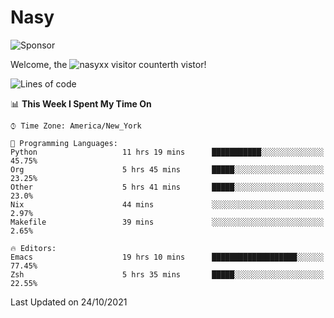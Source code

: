 # Nasy

<!--
<p align="center">
<img height="200" src="https://github-readme-stats.vercel.app/api?username=nasyxx&count_private=true&show_icons=true&theme=dracula&include_all_commits=true"/>
<img height="200" src="https://github-readme-stats.vercel.app/api/top-langs/?username=nasyxx&theme=dracula&hide=html,jupyter+notebook&count_private=true&show_icons=true"/>
</p>

  
----------------
-->

![Sponsor](https://img.shields.io/static/v1.svg?label=Sponsor&message=%E2%9D%A4&logo=GitHub&style=flat&color=pink)
 
Welcome, the ![nasyxx visitor counter](https://count.getloli.com/get/@nasyxx?theme=rule34)th vistor!
 
<!--START_SECTION:waka-->
![Lines of code](https://img.shields.io/badge/From%20Hello%20World%20I%27ve%20Written-5.4%20million%20lines%20of%20code-blue)

📊 **This Week I Spent My Time On** 

```text
⌚︎ Time Zone: America/New_York

💬 Programming Languages: 
Python                   11 hrs 19 mins      ███████████░░░░░░░░░░░░░░   45.75% 
Org                      5 hrs 45 mins       █████░░░░░░░░░░░░░░░░░░░░   23.25% 
Other                    5 hrs 41 mins       █████░░░░░░░░░░░░░░░░░░░░   23.0% 
Nix                      44 mins             ░░░░░░░░░░░░░░░░░░░░░░░░░   2.97% 
Makefile                 39 mins             ░░░░░░░░░░░░░░░░░░░░░░░░░   2.65%

🔥 Editors: 
Emacs                    19 hrs 10 mins      ███████████████████░░░░░░   77.45% 
Zsh                      5 hrs 35 mins       █████░░░░░░░░░░░░░░░░░░░░   22.55%

```


 Last Updated on 24/10/2021
<!--END_SECTION:waka-->

<!-- ![visitors](https://visitor-badge.laobi.icu/badge?page_id=nasyxx.nasyxx) -->
